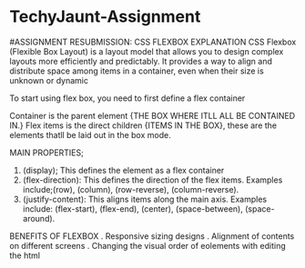 # TechyJaunt-Assignment
#ASSIGNMENT RESUBMISSION: CSS FLEXBOX EXPLANATION 
CSS Flexbox (Flexible Box Layout) is a layout model that allows you to design complex layouts more efficiently and predictably. 
It provides a way to align and distribute space among items in a container, 
even when their size is unknown or dynamic

To start using flex box, you need to first define a flex container 

Container is the parent element {THE BOX WHERE ITLL ALL BE CONTAINED IN.}
Flex items is the direct children {ITEMS IN THE BOX}, these are the elements thatll be laid out in the box mode.

MAIN PROPERTIES;
1. (display); This defines the element as a flex container
2. (flex-direction): This defines the direction of the flex items. Examples include;(row), (column), (row-reverse), (column-reverse).
3. (justify-content): This aligns items along the main axis. Examples include: (flex-start), (flex-end), (center), (space-between), (space-around).

BENEFITS OF FLEXBOX 
. Responsive sizing designs
. Alignment of contents on different screens 
. Changing the visual order of eolements with editing the html 